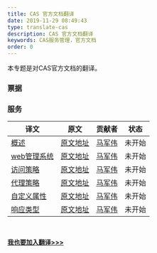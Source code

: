 ```yaml
---
title: CAS 官方文档翻译
date: 2019-11-29 08:49:43
type: translate-cas
description: CAS 官方文档翻译
keywords: CAS服务管理，官方文档
order: 0
---
```


本专题是对CAS官方文档的翻译。

### 票据

### 服务
译文 | 原文 | 贡献者 | 状态
---|---|---|---
[概述](services-overview.html)  |  [原文地址](https://apereo.github.io/cas/6.0.x/services/Service-Management.html) | [马军伟](https://github.com/417511458) | 未开始
[web管理系统](services-web-management.html) | [原文地址](https://apereo.github.io/cas/6.0.x/services/Installing-ServicesMgmt-Webapp.html) | [马军伟](https://github.com/417511458) | 未开始
[访问策略](services-access-strategy.html) | [原文地址](https://apereo.github.io/cas/6.0.x/services/Configuring-Service-Access-Strategy.html) | [马军伟](https://github.com/417511458) | 未开始
[代理策略](services-proxy-policy.html) | [原文地址](https://apereo.github.io/cas/6.0.x/services/Configuring-Service-Proxy-Policy.html) | [马军伟](https://github.com/417511458) | 未开始
[自定义属性](services-custom-properties.html) | [原文地址](https://apereo.github.io/cas/6.0.x/services/Configuring-Service-Custom-Properties.html) | [马军伟](https://github.com/417511458) | 未开始
[响应类型](services-response-type.html) | [原文地址](https://apereo.github.io/cas/6.0.x/services/Configuring-Service-Response-Type.html) | [马军伟](https://github.com/417511458) | 未开始




<br />

**[我也要加入翻译>>>](/translate/join.html)**

<br />






